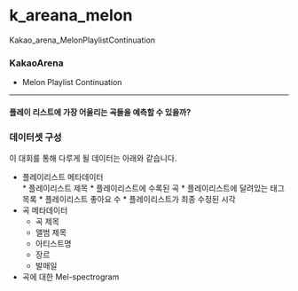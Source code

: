 # k_areana_melon
Kakao_arena_MelonPlaylistContinuation


### KakaoArena
- Melon Playlist Continuation

_____________

#### 플레이 리스트에 가장 어울리는 곡들을 예측할 수 있을까?

### 데이터셋 구성
이 대회를 통해 다루게 될 데이터는 아래와 같습니다. 

* 플레이리스트 메타데이터  
      * 플레이리스트 제목
      * 플레이리스트에 수록된 곡
      * 플레이리스트에 달려있는 태그 목록
      * 플레이리스트 좋아요 수
      * 플레이리스트가 최종 수정된 시각
* 곡 메타데이터 
     * 곡 제목
     * 앨범 제목
     * 아티스트명
     * 장르
     * 발매일
* 곡에 대한 Mel-spectrogram
